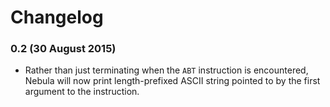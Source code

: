 # Changelog

### 0.2 (30 August 2015)

- Rather than just terminating when the `ABT` instruction is encountered, Nebula will now print length-prefixed ASCII string pointed to by the first argument to the instruction.
